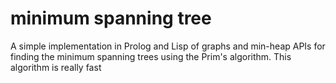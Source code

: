 # minimum spanning tree

A simple implementation in Prolog and Lisp of graphs and min-heap APIs for finding the minimum spanning trees using the Prim's algorithm.
This algorithm is really fast

